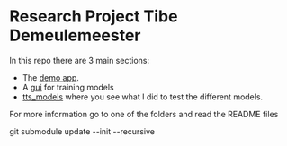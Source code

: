 # Research Project Tibe Demeulemeester

In this repo there are 3 main sections:

- The [demo app](app/README.md).
- A [gui](trainPipeline/README.md) for training models 
- [tts_models](tts_models/README.md) where you see what I did to test the different models.

For more information go to one of the folders and read the README files

git submodule update --init --recursive